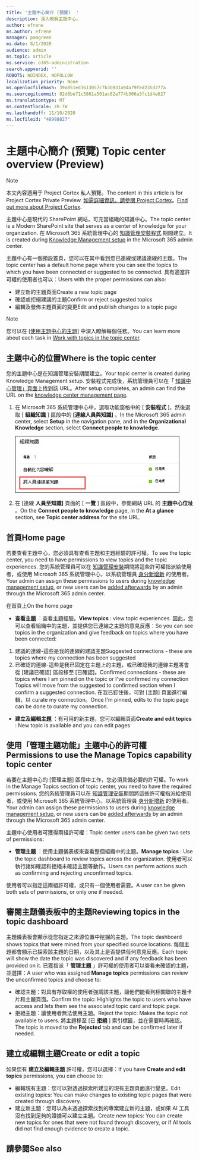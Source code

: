 ```yaml
---
title: '主題中心簡介 (預覽)  '
description: 深入瞭解主題中心。
author: efrene
ms.author: efrene
manager: pamgreen
ms.date: 8/1/2020
audience: admin
ms.topic: article
ms.service: o365-administration
search.appverid: ''
ROBOTS: NOINDEX, NOFOLLOW
localization_priority: None
ms.openlocfilehash: 39a851ed3613057c7b3b931a94a79fed235d277a
ms.sourcegitcommit: 82d8be71c5861a501ac62a774b306a3fc1d4e627
ms.translationtype: MT
ms.contentlocale: zh-TW
ms.lasthandoff: 11/10/2020
ms.locfileid: "48988827"
---
```

# <a name="topic-center-overview-preview"></a><span data-ttu-id="44656-103">主題中心簡介 (預覽) </span><span class="sxs-lookup"><span data-stu-id="44656-103">Topic center overview (Preview)</span></span>

> [!Note] 
> <span data-ttu-id="44656-104">本文內容適用于 Project Cortex 私人預覽。</span><span class="sxs-lookup"><span data-stu-id="44656-104">The content in this article is for Project Cortex Private Preview.</span></span> <span data-ttu-id="44656-105">[如需詳細資訊，請參閱 Project Cortex](https://aka.ms/projectcortex)。</span><span class="sxs-lookup"><span data-stu-id="44656-105">[Find out more about Project Cortex](https://aka.ms/projectcortex).</span></span>

<span data-ttu-id="44656-106">主題中心是現代的 SharePoint 網站，可充當組織的知識中心。</span><span class="sxs-lookup"><span data-stu-id="44656-106">The topic center is a Modern SharePoint site that serves as a center of knowledge for your organization.</span></span> <span data-ttu-id="44656-107">在 Microsoft 365 系統管理中心的 [知識管理安裝程式](set-up-topic-experiences.md) 期間建立。</span><span class="sxs-lookup"><span data-stu-id="44656-107">It is created during [Knowledge Management setup](set-up-topic-experiences.md) in the Microsoft 365 admin center.</span></span>

<span data-ttu-id="44656-108">主題中心有一個預設首頁，您可以在其中看到您已連線或建議連線的主題。</span><span class="sxs-lookup"><span data-stu-id="44656-108">The topic center has a default home page where you can see the topics to which you have been connected or suggested to be connected.</span></span> <span data-ttu-id="44656-109">具有適當許可權的使用者也可以：</span><span class="sxs-lookup"><span data-stu-id="44656-109">Users with the proper permissions can also:</span></span>

- <span data-ttu-id="44656-110">建立新的主題頁面</span><span class="sxs-lookup"><span data-stu-id="44656-110">Create a new topic page</span></span>
- <span data-ttu-id="44656-111">確認或拒絕建議的主題</span><span class="sxs-lookup"><span data-stu-id="44656-111">Confirm or reject suggested topics</span></span>
- <span data-ttu-id="44656-112">編輯及發佈主題頁面的變更</span><span class="sxs-lookup"><span data-stu-id="44656-112">Edit and publish changes to a topic page</span></span>

> [!Note] 
> <span data-ttu-id="44656-113">您可以在 [[使用主題中心的主題](work-with-topics.md)] 中深入瞭解每個任務。</span><span class="sxs-lookup"><span data-stu-id="44656-113">You can learn more about each task in [Work with topics in the topic center](work-with-topics.md).</span></span>

## <a name="where-is-the-topic-center"></a><span data-ttu-id="44656-114">主題中心的位置</span><span class="sxs-lookup"><span data-stu-id="44656-114">Where is the topic center</span></span>

<span data-ttu-id="44656-115">您的主題中心是在知識管理安裝期間建立。</span><span class="sxs-lookup"><span data-stu-id="44656-115">Your topic center is created during Knowledge Management setup.</span></span> <span data-ttu-id="44656-116">安裝程式完成後，系統管理員可以在「 [知識中心管理」頁面](topic-experiences-discovery.md)上找到該 URL。</span><span class="sxs-lookup"><span data-stu-id="44656-116">After setup completes, an admin can find the URL on the [knowledge center management page](topic-experiences-discovery.md).</span></span>

1. <span data-ttu-id="44656-117">在 Microsoft 365 系統管理中心中，選取功能窗格中的 [ **安裝程式** ]，然後選取 [ **組織知識** ] 區段中的 **[連線人員與知識]** 。</span><span class="sxs-lookup"><span data-stu-id="44656-117">In the Microsoft 365 admin center, select **Setup** in the navigation pane, and in the **Organizational Knowledge** section, select **Connect people to knowledge**.</span></span>

   ![將人員連線至知識](../media/content-understanding/manage-connect-people-to-knowledge.png) </br>

2. <span data-ttu-id="44656-119">在 [連線 **人員至知識]** 頁面的 [ **一覽** ] 區段中，參閱網站 URL 的 **主題中心位址** 。</span><span class="sxs-lookup"><span data-stu-id="44656-119">On the **Connect people to knowledge** page, in the **At a glance** section, see **Topic center address** for the site URL.</span></span>

## <a name="home-page"></a><span data-ttu-id="44656-120">首頁</span><span class="sxs-lookup"><span data-stu-id="44656-120">Home page</span></span>

<span data-ttu-id="44656-121">若要查看主題中心，您必須具有查看主題和主題經驗的許可權。</span><span class="sxs-lookup"><span data-stu-id="44656-121">To see the topic center, you need to have permissions to view topics and the topic experiences.</span></span> <span data-ttu-id="44656-122">您的系統管理員可以在 [知識管理安裝](set-up-topic-experiences.md)期間將這些許可權指派給使用者，或使用 Microsoft 365 系統管理中心，以系統管理員 [身分新增新](give-user-permissions-to-the-topic-center.md) 的使用者。</span><span class="sxs-lookup"><span data-stu-id="44656-122">Your admin can assign these permissions to users during [knowledge management setup](set-up-topic-experiences.md), or new users can be [added afterwards](give-user-permissions-to-the-topic-center.md) by an admin through the Microsoft 365 admin center.</span></span>

<span data-ttu-id="44656-123">在首頁上</span><span class="sxs-lookup"><span data-stu-id="44656-123">On the home page</span></span> 
- <span data-ttu-id="44656-124">**查看主題** ：查看主題經驗。</span><span class="sxs-lookup"><span data-stu-id="44656-124">**View topics** : view topic experiences.</span></span> <span data-ttu-id="44656-125">因此，您可以查看組織中的主題，並提供您已連線之主題的意見反應：</span><span class="sxs-lookup"><span data-stu-id="44656-125">So you can see topics in the organization and give feedback on topics where you have been connected:</span></span>
1. <span data-ttu-id="44656-126">建議的連線-這些是我的連線的建議主題</span><span class="sxs-lookup"><span data-stu-id="44656-126">Suggested connections - these are topics where my connection has been suggested</span></span>
2. <span data-ttu-id="44656-127">已確認的連線-這些是我已固定在主題上的主題，或已確認我的連線主題將會從 [建議已確認] 區段移至 [已確認]。</span><span class="sxs-lookup"><span data-stu-id="44656-127">Confirmed connections - these are topics where I am pinned on the topic or I've confirmed my connection Topics will move from the suggested to confirmed section when I confirm a suggested connection.</span></span>
<span data-ttu-id="44656-128">在我已釘住後，可對 [主題] 頁面進行編輯，以 curate my connection。</span><span class="sxs-lookup"><span data-stu-id="44656-128">Once I'm pinned, edits to the topic page can be done to curate my connection.</span></span>

- <span data-ttu-id="44656-129">**建立及編輯主題** ：有可用的新主題，您可以編輯頁面</span><span class="sxs-lookup"><span data-stu-id="44656-129">**Create and edit topics** : New topic is available and you can edit pages</span></span>


## <a name="permissions-to-use-the-manage-topics-capability-topic-center"></a><span data-ttu-id="44656-130">使用「管理主題功能」主題中心的許可權</span><span class="sxs-lookup"><span data-stu-id="44656-130">Permissions to use the Manage Topics capability topic center</span></span>

<span data-ttu-id="44656-131">若要在主題中心的 [管理主題] 區段中工作，您必須具備必要的許可權。</span><span class="sxs-lookup"><span data-stu-id="44656-131">To work in the Manage Topics section of topic center, you need to have the required permissions.</span></span> <span data-ttu-id="44656-132">您的系統管理員可以在 [知識管理安裝](set-up-topic-experiences.md)期間將這些許可權指派給使用者，或使用 Microsoft 365 系統管理中心，以系統管理員 [身分新增新](give-user-permissions-to-the-topic-center.md) 的使用者。</span><span class="sxs-lookup"><span data-stu-id="44656-132">Your admin can assign these permissions to users during [knowledge management setup](set-up-topic-experiences.md), or new users can be [added afterwards](give-user-permissions-to-the-topic-center.md) by an admin through the Microsoft 365 admin center.</span></span>

<span data-ttu-id="44656-133">主題中心使用者可獲得兩組許可權：</span><span class="sxs-lookup"><span data-stu-id="44656-133">Topic center users can be given two sets of permissions:</span></span>

- <span data-ttu-id="44656-134">**管理主題** ：使用主題儀表板來查看整個組織中的主題。</span><span class="sxs-lookup"><span data-stu-id="44656-134">**Manage topics** : Use the topic dashboard to review topics across the organization.</span></span> <span data-ttu-id="44656-135">使用者可以執行諸如確認和拒絕未確認主題等動作。</span><span class="sxs-lookup"><span data-stu-id="44656-135">Users can perform actions such as confirming and rejecting unconfirmed topics.</span></span>

<span data-ttu-id="44656-136">使用者可以指定這兩組許可權，或只有一個使用者需要。</span><span class="sxs-lookup"><span data-stu-id="44656-136">A user can be given both sets of permissions, or only one if needed.</span></span> 

## <a name="reviewing-topics-in-the-topic-dashboard"></a><span data-ttu-id="44656-137">審閱主題儀表板中的主題</span><span class="sxs-lookup"><span data-stu-id="44656-137">Reviewing topics in the topic dashboard</span></span>

<span data-ttu-id="44656-138">主題儀表板會顯示從您指定之來源位置中挖掘的主題。</span><span class="sxs-lookup"><span data-stu-id="44656-138">The topic dashboard shows topics that were mined from your specified source locations.</span></span> <span data-ttu-id="44656-139">每個主題都會顯示已探索該主題的日期，以及其上是否提供任何意見反應。</span><span class="sxs-lookup"><span data-stu-id="44656-139">Each topic will show the date the topic was discovered and if any feedback has been provided on it.</span></span> <span data-ttu-id="44656-140">已獲指派「 **管理主題** 」許可權的使用者可以查看未確認的主題，並選擇：</span><span class="sxs-lookup"><span data-stu-id="44656-140">A user who was assigned **Manage topics** permissions can review the unconfirmed topics and choose to:</span></span>
- <span data-ttu-id="44656-141">確認主題：對具有存取權的使用者強調該主題，讓他們能看到相關聯的主題卡片和主題頁面。</span><span class="sxs-lookup"><span data-stu-id="44656-141">Confirm the topic: Highlights the topic to users who have access and lets them see the associated topic card and topic page.</span></span>
- <span data-ttu-id="44656-142">拒絕主題：讓使用者無法使用主題。</span><span class="sxs-lookup"><span data-stu-id="44656-142">Reject the topic: Makes the topic not available to users.</span></span> <span data-ttu-id="44656-143">將主題移至 [已 **拒絕** ] 索引標籤，並在需要時再確認。</span><span class="sxs-lookup"><span data-stu-id="44656-143">The topic is moved to the **Rejected** tab and can be confirmed later if needed.</span></span>

## <a name="create-or-edit-a-topic"></a><span data-ttu-id="44656-144">建立或編輯主題</span><span class="sxs-lookup"><span data-stu-id="44656-144">Create or edit a topic</span></span>

<span data-ttu-id="44656-145">如果您有 **建立及編輯主題** 許可權，您可以選擇：</span><span class="sxs-lookup"><span data-stu-id="44656-145">If you have **Create and edit topics** permissions, you can choose to:</span></span>

- <span data-ttu-id="44656-146">編輯現有主題：您可以對透過探索所建立的現有主題頁面進行變更。</span><span class="sxs-lookup"><span data-stu-id="44656-146">Edit existing topics: You can make changes to existing topic pages that were created through discovery.</span></span>
- <span data-ttu-id="44656-147">建立新主題：您可以為未透過探索找到的專案建立新的主題，或如果 AI 工具沒有找到足夠的證據可以建立主題。</span><span class="sxs-lookup"><span data-stu-id="44656-147">Create new topics: You can create new topics for ones that were not found through discovery, or if AI tools did not find enough evidence to create a topic.</span></span>






## <a name="see-also"></a><span data-ttu-id="44656-148">請參閱</span><span class="sxs-lookup"><span data-stu-id="44656-148">See also</span></span>



  






